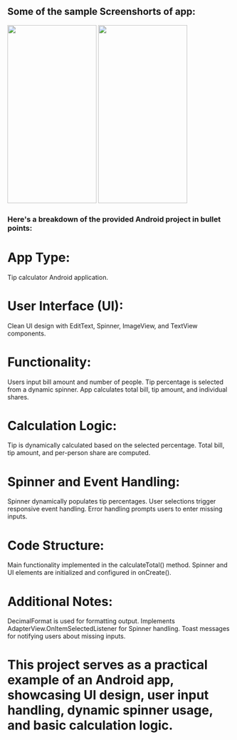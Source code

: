 ## Some of the sample Screenshorts of app:
<img src="https://github.com/RagulParajuli/Tip-Calculator/assets/117198787/b20bffa6-f390-4b14-99a3-6fc72613aec2"  height="400" width="200" />
<img src="https://github.com/RagulParajuli/Tip-Calculator/assets/117198787/a86733b0-4365-42e9-9892-96cad152fa53" height="400" width="200" />

### Here's a breakdown of the provided Android project in bullet points:

# App Type:
  Tip calculator Android application.
  
# User Interface (UI):
  Clean UI design with EditText, Spinner, ImageView, and TextView components.

# Functionality:
  Users input bill amount and number of people.
Tip percentage is selected from a dynamic spinner.
App calculates total bill, tip amount, and individual shares.

# Calculation Logic:
  Tip is dynamically calculated based on the selected percentage.
Total bill, tip amount, and per-person share are computed.

# Spinner and Event Handling:
  Spinner dynamically populates tip percentages.
User selections trigger responsive event handling.
Error handling prompts users to enter missing inputs.

# Code Structure:
  Main functionality implemented in the calculateTotal() method.
Spinner and UI elements are initialized and configured in onCreate().

# Additional Notes:
  DecimalFormat is used for formatting output.
Implements AdapterView.OnItemSelectedListener for Spinner handling.
Toast messages for notifying users about missing inputs.

# This project serves as a practical example of an Android app, showcasing UI design, user input handling, dynamic spinner usage, and basic calculation logic.
